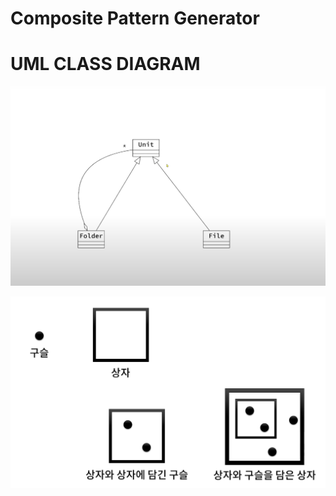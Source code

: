 # Composite Pattern Generator



# UML CLASS DIAGRAM
![compositepattern](./composite1.png "qqw")


![compositepattern](./composite.png "qqw")